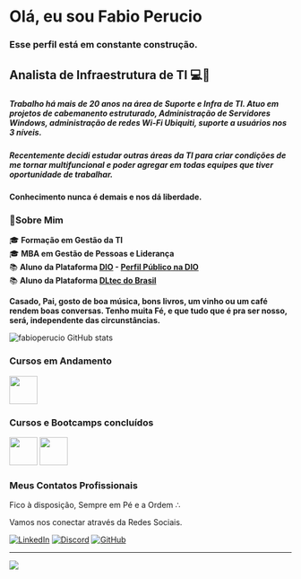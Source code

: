 # Olá, eu sou Fabio Perucio

### Esse perfil está em constante construção.

## Analista de Infraestrutura de TI 💻🛜

###

##### Trabalho há mais de 20 anos na área de Suporte e Infra de TI. Atuo em projetos de cabemanento estruturado, Administração de Servidores Windows, administração de redes Wi-Fi Ubiquiti, suporte a usuários nos 3 níveis.
##### Recentemente decidi estudar outras áreas da TI para criar condições de me tornar multifuncional e poder agregar em todas equipes que tiver oportunidade de trabalhar. 
#### Conhecimento nunca é demais e nos dá liberdade.

### 🔎**Sobre Mim**

🎓 **Formação em Gestão da TI**  
🎓 **MBA em Gestão de Pessoas e Liderança**  
📚 **Aluno da Plataforma [DIO](http://dio.me) - [Perfil Público na DIO](https://www.dio.me/users/fabioperucio)**  
📚 **Aluno da Plataforma [DLtec do Brasil](www.dltec.com.br)**  

**Casado, Pai, gosto de boa música, bons livros, um vinho ou um café rendem boas conversas. Tenho muita Fé, e que tudo que é pra ser nosso, será, independente das circunstâncias.**

![fabioperucio GitHub stats](https://github-readme-stats.vercel.app/api?username=fabioperucio&show_icons=true&theme=radical)


<!--### Algumas das minhas habilidades profissionais - em construção 🚧

 ![Windows](https://img.shields.io/badge/Windows-017AD7?logo=windows&logoColor=white&style=for-the-badge)  ![Linux](https://img.shields.io/badge/Linux-E34F26?logo=linux&logoColor=black&style=for-the-badge
)-->

### Cursos em Andamento


[<img src="https://assets.dio.me/N3ET28fsUKPyJZb6mh6vdqhVziWjbk3xPNlE_velBWs/f:webp/h:120/q:80/L3RyYWNrcy85NzIyOTdkYy00MzU3LTRhZjQtYWJlYS04OWEzODg1M2E5NDkucG5n" height="50"></a>](https://web.dio.me/track/b9eb6374-fbd0-4a21-8747-9f25e8371f03)

### Cursos e Bootcamps concluídos


[<img src="https://assets.dio.me/vKS7Q5G0wquZ8uE6GlzHCIP3mgAOcl-1TZg4zvTvgho/f:webp/h:120/q:80/L3RyYWNrcy80YzRjNzc2MC1hY2YwLTQ5MjctOTdhMS01ZjQ3ZWFlMDExYWQucG5n" height="50"></a>](https://web.dio.me/track/santander-linux-para-iniciantes) [<img src="https://assets.dio.me/1NkLJXos8kOI3HcFX6Ya29zHtEnXjFkpiSHleUrEvX8/f:webp/h:120/q:80/L3RyYWNrcy82MDY4MjNjMi04YTczLTQ2NTUtOTQ3ZC1kNDFiOTkxYmFmMTIucG5n" height="50"></a>](https://web.dio.me/track/linux-experience)


### Meus Contatos Profissionais

Fico à disposição, Sempre em Pé e a Ordem ∴  

Vamos nos conectar através da Redes Sociais.

[![LinkedIn](https://img.shields.io/badge/LinkedIn-0077B5?style=for-the-badge&logo=linkedin&logoColor=white)](https://www.linkedin.com/in/fabioperucio/) [![Discord](https://img.shields.io/badge/Discord-7289DA?style=for-the-badge&logo=discord&logoColor=white)](https://discord.com/channels/@fabioperucio/) [![GitHub](https://img.shields.io/badge/GitHub-100000?style=for-the-badge&logo=github&logoColor=white)](https://github.com/fabioperucio)


____________________________________________________________________________

![](https://komarev.com/ghpvc/?username=fabioperucio&color=orange)


